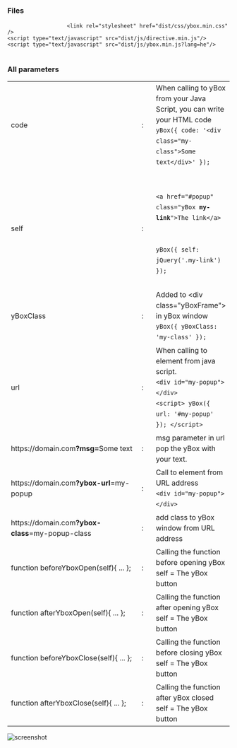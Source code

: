 <section>
			<h3>Files</h3>
			<pre>
				<code><span class="blue">&lt;link</span> <span class="red">rel</span><span class="purple">="stylesheet"</span> <span class="red">href</span><span class="purple">="dist/css/ybox.min.css"</span> <span class="blue">/&gt;</span>
<span class="blue">&lt;script</span> <span class="red">type</span><span class="purple">="text/javascript"</span> <span class="red">src</span><span class="purple">="dist/js/directive.min.js"</span><span class="blue">/&gt;</span></script>
<span class="blue">&lt;script</span> <span class="red">type</span><span class="purple">="text/javascript"</span> <span class="red">src</span><span class="purple">="dist/js/ybox.min.js?lang=he"</span><span class="blue">/&gt;</span></script></code>
			</pre>
		</section>
		<section>
			<h3>All parameters</h3>
			<table border="0" cellpadding="10" cellspacing="0" width="100%" style="line-height:24px;">
				<tr>
					<td width="360">code</td>
					<td width="25" class="hide-on-tablet">:</td>
					<td>
						When calling to yBox from your Java Script, you can write your HTML code<br />
						<code>yBox({ code: '&lt;div class="my-class"&gt;Some text&lt;/div&gt;' });</code>
					</td>
				</tr>
				<tr>
					<td>self</td>
					<td class="hide-on-tablet">:</td>
					<td>
						<code>
							&lt;a href="#popup" class="yBox <b>my-link</b>"&gt;The link&lt;/a&gt;<br />
							yBox({ self: jQuery('.my-link') });
						</code>
					</td>
				</tr>
				<tr>
					<td>yBoxClass</td>
					<td class="hide-on-tablet">:</td>
					<td>
						Added to &lt;div class="yBoxFrame"&gt; in yBox window<br />
						<code>yBox({ yBoxClass: 'my-class' });</code>
					</td>
				</tr>
				<tr>
					<td>url</td>
					<td class="hide-on-tablet">:</td>
					<td>
						When calling to element from java script.<br />
						<code>&lt;div id="my-popup"&gt; &lt;/div&gt;</code><br />
						<code>&lt;script&gt; yBox({ url: '#my-popup' }); &lt;/script&gt;</code>
					</td>
				</tr>
				<tr>
					<td>https://domain.com<b>?msg=</b>Some text</td>
					<td class="hide-on-tablet">:</td>
					<td>msg parameter in url pop the yBox with your text.</td>
				</tr>
				<tr>
					<td>https://domain.com<b>?ybox-url</b>=my-popup</td>
					<td class="hide-on-tablet">:</td>
					<td>
						Call to element from URL address<br />
						<code>&lt;div id="my-popup"&gt; &lt;/div&gt;</code>
					</td>
				</tr>
				<tr>
					<td>https://domain.com<b>?ybox-class</b>=my-popup-class</td>
					<td class="hide-on-tablet">:</td>
					<td>add class to yBox window from URL address</td>
				</tr>
				<tr>
					<td>function beforeYboxOpen(self){ ... };</td>
					<td class="hide-on-tablet">:</td>
					<td>
						Calling the function before opening yBox<br />
						self = The yBox button
					</td>
				</tr>
				<tr>
					<td>function afterYboxOpen(self){ ... };</td>
					<td class="hide-on-tablet">:</td>
					<td>
						Calling the function after opening yBox<br />
						self = The yBox button
					</td>
				</tr>
				<tr>
					<td>function beforeYboxClose(self){ ... };</td>
					<td class="hide-on-tablet">:</td>
					<td>
						Calling the function before closing yBox<br />
						self = The yBox button
					</td>
				</tr>
				<tr>
					<td>function afterYboxClose(self){ ... };</td>
					<td class="hide-on-tablet">:</td>
					<td>
						Calling the function after yBox closed<br />
						self = The yBox button
					</td>
				</tr>
			</table>
		</section>
    
![screenshot](https://user-images.githubusercontent.com/110046564/190384617-3a205b43-e050-4ff9-afac-40aed3b121f8.png)
